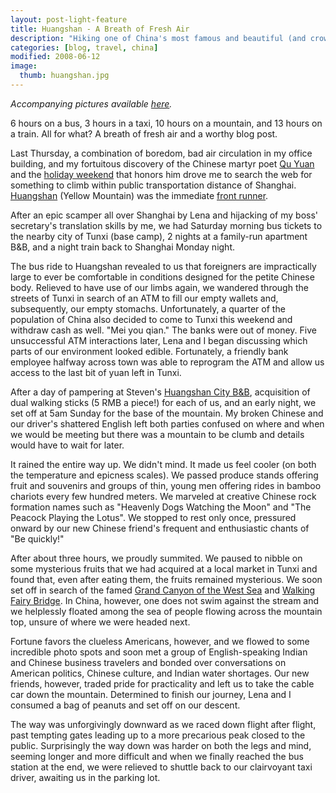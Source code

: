 ```yaml
---
layout: post-light-feature
title: Huangshan - A Breath of Fresh Air
description: "Hiking one of China's most famous and beautiful (and crowded) mountains."
categories: [blog, travel, china]
modified: 2008-06-12
image:
  thumb: huangshan.jpg
---
```

*Accompanying pictures available <a href="http://picasaweb.google.com/nomad2124/Huangshan">here</a>.*

6 hours on a bus, 3 hours in a taxi, 10 hours on a mountain, and 13 hours on a train. All for what? A breath of fresh air and a worthy blog post.

Last Thursday, a combination of boredom, bad air circulation in my office building, and my fortuitous discovery of the Chinese martyr poet <a href="http://en.wikipedia.org/wiki/Qu_Yuan">Qu Yuan</a> and the <a href="http://en.wikipedia.org/wiki/Dragon_Boat_Festival">holiday weekend</a> that honors him drove me to search the web for something to climb within public transportation distance of Shanghai. <a href="http://en.wikipedia.org/wiki/Huangshan">Huangshan</a> (Yellow Mountain) was the immediate <a href="http://images.google.com/images?hl=en&amp;q=huangshan&amp;btnG=Search+Images&amp;gbv=2">front runner</a>.

After an epic scamper all over Shanghai by Lena and hijacking of my boss' secretary's translation skills by me, we had Saturday morning bus tickets to the nearby city of Tunxi (base camp), 2 nights at a family-run apartment B&B, and a night train back to Shanghai Monday night.

The bus ride to Huangshan revealed to us that foreigners are impractically large to ever be comfortable in conditions designed for the petite Chinese body. Relieved to have use of our limbs again, we wandered through the streets of Tunxi in search of an ATM to fill our empty wallets and, subsequently, our empty stomachs. Unfortunately, a quarter of the population of China also decided to come to Tunxi this weekend and withdraw cash as well. "Mei you qian." The banks were out of money. Five unsuccessful ATM interactions later, Lena and I began discussing which parts of our environment looked edible. Fortunately, a friendly bank employee halfway across town was able to reprogram the ATM and allow us access to the last bit of yuan left in Tunxi.

After a day of pampering at Steven's <a href="http://www.hostelworld.com/availability.php/HuangshanCityBedBreakfast-Huangshan-16116">Huangshan City B&amp;B</a>, acquisition of dual walking sticks (5 RMB a piece!) for each of us, and an early night, we set off at 5am Sunday for the base of the mountain. My broken Chinese and our driver's shattered English left both parties confused on where and when we would be meeting but there was a mountain to be clumb and details would have to wait for later.

It rained the entire way up. We didn't mind. It made us feel cooler (on both the temperature and epicness scales). We passed produce stands offering fruit and souvenirs and groups of thin, young men offering rides in bamboo chariots every few hundred meters. We marveled at creative Chinese rock formation names such as "Heavenly Dogs Watching the Moon" and "The Peacock Playing the Lotus". We stopped to rest only once, pressured onward by our new Chinese friend's frequent and enthusiastic chants of "Be quickly!"

After about three hours, we proudly summited. We paused to nibble on some mysterious fruits that we had acquired at a local market in Tunxi and found that, even after eating them, the fruits remained mysterious. We soon set off in search of the famed <a href="http://www.huangshantour.com/gallery/display.asp?id=1000">Grand Canyon of the West Sea</a> and <a href="http://www.huangshantour.com/gallery/display.asp?id=662">Walking Fairy Bridge</a>. In China, however, one does not swim against the stream and we helplessly floated among the sea of people flowing across the mountain top, unsure of where we were headed next.

Fortune favors the clueless Americans, however, and we flowed to some incredible photo spots and soon met a group of English-speaking Indian and Chinese business travelers and bonded over conversations on American politics, Chinese culture, and Indian water shortages. Our new friends, however, traded pride for practicality and left us to take the cable car down the mountain. Determined to finish our journey, Lena and I consumed a bag of peanuts and set off on our descent.

The way was unforgivingly downward as we raced down flight after flight, past tempting gates leading up to a more precarious peak closed to the public. Surprisingly the way down was harder on both the legs and mind, seeming longer and more difficult and when we finally reached the bus station at the end, we were relieved to shuttle back to our clairvoyant taxi driver, awaiting us in the parking lot.